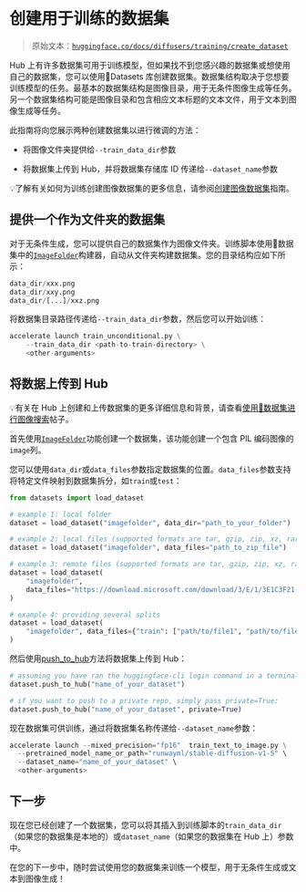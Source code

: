 # 创建用于训练的数据集

> 原始文本：[`huggingface.co/docs/diffusers/training/create_dataset`](https://huggingface.co/docs/diffusers/training/create_dataset)

Hub 上有许多数据集可用于训练模型，但如果找不到您感兴趣的数据集或想使用自己的数据集，您可以使用🤗Datasets 库创建数据集。数据集结构取决于您想要训练模型的任务。最基本的数据集结构是图像目录，用于无条件图像生成等任务。另一个数据集结构可能是图像目录和包含相应文本标题的文本文件，用于文本到图像生成等任务。

此指南将向您展示两种创建数据集以进行微调的方法：

+   将图像文件夹提供给`--train_data_dir`参数

+   将数据集上传到 Hub，并将数据集存储库 ID 传递给`--dataset_name`参数

💡了解有关如何为训练创建图像数据集的更多信息，请参阅[创建图像数据集](https://huggingface.co/docs/datasets/image_dataset)指南。

## 提供一个作为文件夹的数据集

对于无条件生成，您可以提供自己的数据集作为图像文件夹。训练脚本使用🤗数据集中的[`ImageFolder`](https://huggingface.co/docs/datasets/en/image_dataset#imagefolder)构建器，自动从文件夹构建数据集。您的目录结构应如下所示：

```py
data_dir/xxx.png
data_dir/xxy.png
data_dir/[...]/xxz.png
```

将数据集目录路径传递给`--train_data_dir`参数，然后您可以开始训练：

```py
accelerate launch train_unconditional.py \
    --train_data_dir <path-to-train-directory> \
    <other-arguments>
```

## 将数据上传到 Hub

💡有关在 Hub 上创建和上传数据集的更多详细信息和背景，请查看[使用🤗数据集进行图像搜索](https://huggingface.co/blog/image-search-datasets)帖子。

首先使用[`ImageFolder`](https://huggingface.co/docs/datasets/image_load#imagefolder)功能创建一个数据集，该功能创建一个包含 PIL 编码图像的`image`列。

您可以使用`data_dir`或`data_files`参数指定数据集的位置。`data_files`参数支持将特定文件映射到数据集拆分，如`train`或`test`：

```py
from datasets import load_dataset

# example 1: local folder
dataset = load_dataset("imagefolder", data_dir="path_to_your_folder")

# example 2: local files (supported formats are tar, gzip, zip, xz, rar, zstd)
dataset = load_dataset("imagefolder", data_files="path_to_zip_file")

# example 3: remote files (supported formats are tar, gzip, zip, xz, rar, zstd)
dataset = load_dataset(
    "imagefolder",
    data_files="https://download.microsoft.com/download/3/E/1/3E1C3F21-ECDB-4869-8368-6DEBA77B919F/kagglecatsanddogs_3367a.zip",
)

# example 4: providing several splits
dataset = load_dataset(
    "imagefolder", data_files={"train": ["path/to/file1", "path/to/file2"], "test": ["path/to/file3", "path/to/file4"]}
)
```

然后使用[push_to_hub](https://huggingface.co/docs/datasets/v2.17.0/en/package_reference/main_classes#datasets.Dataset.push_to_hub)方法将数据集上传到 Hub：

```py
# assuming you have ran the huggingface-cli login command in a terminal
dataset.push_to_hub("name_of_your_dataset")

# if you want to push to a private repo, simply pass private=True:
dataset.push_to_hub("name_of_your_dataset", private=True)
```

现在数据集可供训练，通过将数据集名称传递给`--dataset_name`参数：

```py
accelerate launch --mixed_precision="fp16"  train_text_to_image.py \
  --pretrained_model_name_or_path="runwayml/stable-diffusion-v1-5" \
  --dataset_name="name_of_your_dataset" \
  <other-arguments>
```

## 下一步

现在您已经创建了一个数据集，您可以将其插入到训练脚本的`train_data_dir`（如果您的数据集是本地的）或`dataset_name`（如果您的数据集在 Hub 上）参数中。

在您的下一步中，随时尝试使用您的数据集来训练一个模型，用于无条件生成或文本到图像生成！
